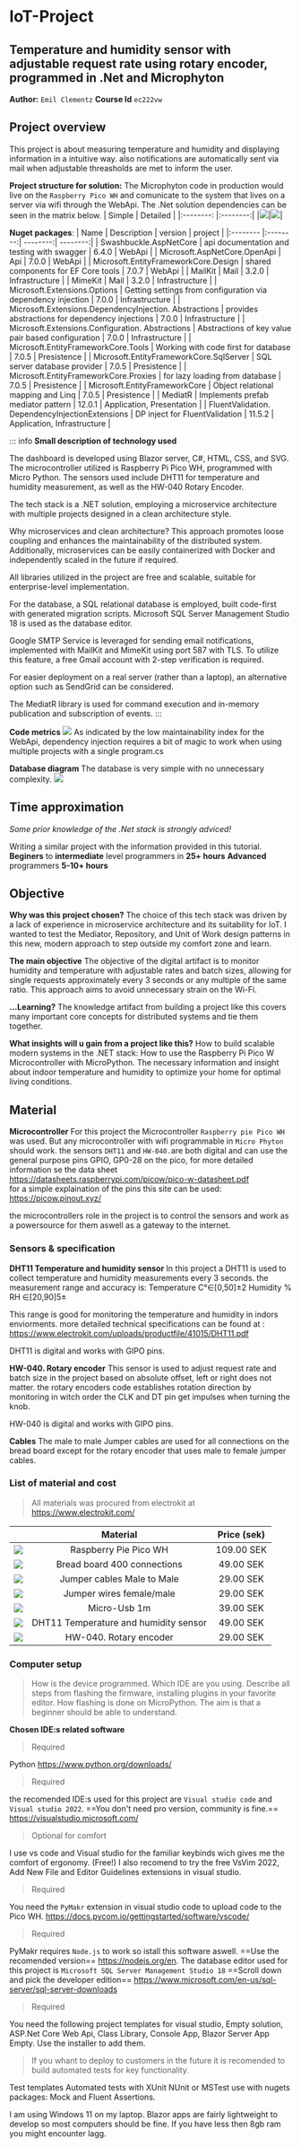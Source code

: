 # IoT-Project

## Temperature and humidity sensor with adjustable request rate using rotary encoder, programmed in .Net and Microphyton

**Author:** `Emil Clementz` **Course Id** `ec222vw`

## Project overview
This project is about measuring temperature and humidity and displaying information in a intuitive way. also notifications are automatically sent via mail when adjustable threasholds are met to inform the user. 

**Project structure for solution:**
The Microphyton code in production would live on the `Raspberry Pico WH` and comunicate to the system that lives on a server via wifi through the WebApi. The .Net solution dependencies can be seen in the matrix below.
| Simple | Detailed | 
|:--------: |:--------:|
|![](https://hackmd.io/_uploads/H1LAgNuO2.png)|![](https://hackmd.io/_uploads/SkKaCiuO3.png)|

**Nuget packages**:
| Name | Description | version | project |
|:-------- |:--------:| --------:| --------:| 
| Swashbuckle.AspNetCore | api documentation and testing with swagger | 6.4.0 | WebApi |
| Microsoft.AspNetCore.OpenApi | Api | 7.0.0 | WebApi |
| Microsoft.EntityFrameworkCore.Design | shared components for EF Core tools | 7.0.7 | WebApi |
| MailKit     |   Mail   | 3.2.0 | Infrastructure |
| MimeKit     |   Mail   | 3.2.0 | Infrastructure |
| Microsoft.Extensions.Options |   Getting settings from configuration via dependency injection   | 7.0.0 | Infrastructure |
| Microsoft.Extensions.DependencyInjection. Abstractions |  provides abstractions for dependency injections  | 7.0.0 | Infrastructure |
| Microsoft.Extensions.Configuration. Abstractions | Abstractions of key value pair based configuration | 7.0.0 | Infrastructure |
| Microsoft.EntityFrameworkCore.Tools | Working with code first for database | 7.0.5 | Presistence |
| Microsoft.EntityFrameworkCore.SqlServer | SQL server database provider | 7.0.5 | Presistence |
| Microsoft.EntityFrameworkCore.Proxies | for lazy loading from database | 7.0.5 | Presistence |
| Microsoft.EntityFrameworkCore | Object relational mapping and Linq | 7.0.5 | Presistence |
| MediatR | Implements prefab mediator pattern | 12.0.1 | Application, Presentation |
| FluentValidation. DependencyInjectionExtensions | DP inject for FluentValidation | 11.5.2 | Application, Infrastructure |



:::    info
**Small description of technology used**

The dashboard is developed using Blazor server, C#, HTML, CSS, and SVG. The microcontroller utilized is Raspberry Pi Pico WH, programmed with Micro Python. The sensors used include DHT11 for temperature and humidity measurement, as well as the HW-040 Rotary Encoder.

The tech stack is a .NET solution, employing a microservice architecture with multiple projects designed in a clean architecture style.

Why microservices and clean architecture? This approach promotes loose coupling and enhances the maintainability of the distributed system. Additionally, microservices can be easily containerized with Docker and independently scaled in the future if required.

All libraries utilized in the project are free and scalable, suitable for enterprise-level implementation.

For the database, a SQL relational database is employed, built code-first with generated migration scripts. Microsoft SQL Server Management Studio 18 is used as the database editor.

Google SMTP Service is leveraged for sending email notifications, implemented with MailKit and MimeKit using port 587 with TLS. To utilize this feature, a free Gmail account with 2-step verification is required.

For easier deployment on a real server (rather than a laptop), an alternative option such as SendGrid can be considered.

The MediatR library is used for command execution and in-memory publication and subscription of events.
:::

**Code metrics**
![](https://hackmd.io/_uploads/HJjNGEddn.png)
As indicated by the low maintainability index for the WebApi, dependency injection requires a bit of magic to work when using multiple projects with a single program.cs

**Database diagram**
The database is very simple with no unnecessary complexity.
![](https://hackmd.io/_uploads/H1x-KVdO2.png)



## Time approximation

_Some prior knowledge of the .Net stack is strongly adviced!_

Writing a similar project with the information provided in this tutorial.
**Beginers** to **intermediate** level programmers in **25+ hours**
**Advanced** programmers **5-10+ hours**


## Objective

**Why was this project chosen?**
The choice of this tech stack was driven by a lack of experience in microservice architecture and its suitability for IoT. I wanted to test the Mediator, Repository, and Unit of Work design patterns in this new, modern approach to step outside my comfort zone and learn.

**The main objective**
The objective of the digital artifact is to monitor humidity and temperature with adjustable rates and batch sizes, allowing for single requests approximately every 3 seconds or any multiple of the same ratio. This approach aims to avoid unnecessary strain on the Wi-Fi.

**...Learning?**
The knowledge artifact from building a project like this covers many important core concepts for distributed systems and tie them together. 


**What insights will u gain from a project like this?**
How to build scalable modern systems in the .NET stack:
How to use the Raspberry Pi Pico W Microcontroller with MicroPython.
The necessary information and insight about indoor temperature and humidity to optimize your home for optimal living conditions.

## Material
**Microcontroller**
For this project the Microcontroller `Raspberry pie Pico WH` was used. But any microcontroller with wifi programmable in `Micro Phyton` should work. the sensors `DHT11` and `HW-040.`are both digital and can use the general purpose pins GPIO, GP0-28 on the pico, for more detailed information se the data sheet https://datasheets.raspberrypi.com/picow/pico-w-datasheet.pdf    
for a simple explaination of the pins this site can be used: https://picow.pinout.xyz/

the microcontrollers role in the project is to control the sensors and work as a powersource for them aswell as a gateway to the internet.

### Sensors & specification

**DHT11 Temperature and humidity sensor**
In this project a DHT11 is used to collect temperature and humidity measurements every 3 seconds. the measurement range and accuracy is: 
  Temperature C°∈[0,50]±2 
  Humidity % RH ∈[20,90]5± 

This range is good for monitoring the temperature and humidity in indors enviorments. more detailed technical specifications can be found at : https://www.electrokit.com/uploads/productfile/41015/DHT11.pdf  

DHT11 is digital and works with GIPO pins.


**HW-040. Rotary encoder**
This sensor is used to adjust request rate and batch size in the project based on absolute offset, left or right does not matter. the rotary encoders code establishes rotation direction by monitoring in witch order the CLK and DT pin get impulses when turning the knob.

HW-040 is digital and works with GIPO pins.

**Cables**
The male to male Jumper cables are used for all connections on the bread board except for the rotary encoder that uses male to female jumper cables.

### List of material and cost

>All materials was procured from electrokit at https://www.electrokit.com/

|          | Material | Price (sek)|
|:--------: |:--------:| :----------:|  
| ![](https://hackmd.io/_uploads/rJtYhBOO3.png) | Raspberry Pie Pico WH |	109.00 SEK |
| ![](https://hackmd.io/_uploads/SkKKTrdOh.png)| Bread board 400 connections | 49.00 SEK  |
|![](https://hackmd.io/_uploads/ByGVJLOu3.png)|Jumper cables Male to Male |29.00 SEK|
|![](https://hackmd.io/_uploads/HkVibO__3.png)|Jumper wires female/male|29.00 SEK|
|![](https://hackmd.io/_uploads/ry1QH_u_n.png)| Micro-Usb 1m |39.00 SEK|
|![](https://hackmd.io/_uploads/B1PdDu_u2.png)|DHT11 Temperature and humidity sensor|49.00 SEK|
|![](https://hackmd.io/_uploads/SkyuI_u_2.png)|HW-040. Rotary encoder|29.00 SEK|


### Computer setup

>How is the device programmed. Which IDE are you using. Describe all steps from flashing the firmware, installing plugins in your favorite editor. How flashing is done on MicroPython. The aim is that a beginner should be able to understand.

**Chosen IDE:s related software**
>Required

Python https://www.python.org/downloads/

>Required

the recomended IDE:s used for this project are `Visual studio code` and `Visual studio 2022`. ==You don't need pro version, community is fine.== https://visualstudio.microsoft.com/

>Optional for comfort 

I use vs code and Visual studio for the familiar keybinds wich gives me the comfort of ergonomy. (Free!) I also recomend to try the free VsVim 2022, Add New File and Editor Guidelines extensions in visual studio.

>Required

You need the `PyMakr` extension in visual studio code to upload code to the Pico WH. https://docs.pycom.io/gettingstarted/software/vscode/ 

>Required

PyMakr requires `Node.js` to work so istall this software aswell. ==Use the recomended version== https://nodejs.org/en. The database editor used for this project is `Microsoft SQL Server Management Studio 18` ==Scroll down and pick the developer edition== https://www.microsoft.com/en-us/sql-server/sql-server-downloads 

>Required

You need the following project templates for visual studio, Empty solution, ASP.Net Core Web Api, Class Library, Console App, Blazor Server App Empty. Use the installer to add them.

>If you whant to deploy to customers in the future it is recomended to build automated tests for key functionality.

Test templates
Automated tests with XUnit NUnit or MSTest 
use with nugets packages: Mock and Fluent Assertions.

I am using Windows 11 on my laptop. Blazor apps are fairly lightweight to develop so most computers should be fine. If you have less then 8gb ram you might encounter lagg.
